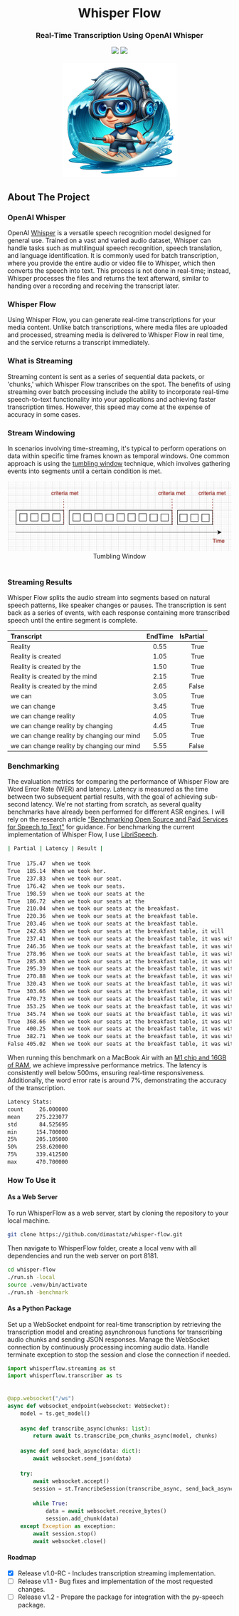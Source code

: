 <div align="center">
<h1 align="center"> Whisper Flow </h1> 
<h3>Real-Time Transcription Using OpenAI Whisper</br></h3>
<img src="https://img.shields.io/badge/Progress-1%25-red"> <img src="https://img.shields.io/badge/Feedback-Welcome-green">
</br>
</br>
<kbd>
<img src="/docs/imgs/whisper-flow.png" width="256px"> 
</kbd>
</div>


## About The Project

### OpenAI Whisper 
OpenAI [Whisper](https://github.com/openai/whisper) is a versatile speech recognition model designed for general use. Trained on a vast and varied audio dataset, Whisper can handle tasks such as multilingual speech recognition, speech translation, and language identification. It is commonly used for batch transcription, where you provide the entire audio or video file to Whisper, which then converts the speech into text. This process is not done in real-time; instead, Whisper processes the files and returns the text afterward, similar to handing over a recording and receiving the transcript later.

### Whisper Flow 
Using Whisper Flow, you can generate real-time transcriptions for your media content. Unlike batch transcriptions, where media files are uploaded and processed, streaming media is delivered to Whisper Flow in real time, and the service returns a transcript immediately.

### What is Streaming
Streaming content is sent as a series of sequential data packets, or 'chunks,' which Whisper Flow transcribes on the spot. The benefits of using streaming over batch processing include the ability to incorporate real-time speech-to-text functionality into your applications and achieving faster transcription times. However, this speed may come at the expense of accuracy in some cases.

### Stream Windowing
In scenarios involving time-streaming, it's typical to perform operations on data within specific time frames known as temporal windows. One common approach is using the [tumbling window](https://learn.microsoft.com/en-us/azure/stream-analytics/stream-analytics-window-functions#tumbling-window) technique, which involves gathering events into segments until a certain condition is met.

<div align="center">
<img src="/docs/imgs/streaming.png"> 
<div>Tumbling Window</div>
</div><br/>

### Streaming Results
Whisper Flow splits the audio stream into segments based on natural speech patterns, like speaker changes or pauses. The transcription is sent back as a series of events, with each response containing more transcribed speech until the entire segment is complete.

| Transcript                                    | EndTime  | IsPartial |
| :-------------------------------------------- | :------: | --------: |
| Reality                                       |   0.55   | True      |
| Reality is created                            |   1.05   | True      |
| Reality is created by the                     |   1.50   | True      |
| Reality is created by the mind                |   2.15   | True      |
| Reality is created by the mind                |   2.65   | False     |
| we can                                        |   3.05   | True      |
| we can change                                 |   3.45   | True      |
| we can change reality                         |   4.05   | True      |
| we can change reality by changing             |   4.45   | True      |
| we can change reality by changing our mind    |   5.05   | True      |
| we can change reality by changing our mind    |   5.55   | False     |

### Benchmarking
The evaluation metrics for comparing the performance of Whisper Flow are Word Error Rate (WER) and latency. Latency is measured as the time between two subsequent partial results, with the goal of achieving sub-second latency. We're not starting from scratch, as several quality benchmarks have already been performed for different ASR engines. I will rely on the research article ["Benchmarking Open Source and Paid Services for Speech to Text"](https://www.frontiersin.org/articles/10.3389/fdata.2023.1210559/full) for guidance. For benchmarking the current implementation of Whisper Flow, I use [LibriSpeech](https://www.openslr.org/12).

```bash
| Partial | Latency | Result |

True  175.47  when we took
True  185.14  When we took her.
True  237.83  when we took our seat.
True  176.42  when we took our seats.
True  198.59  when we took our seats at the
True  186.72  when we took our seats at the
True  210.04  when we took our seats at the breakfast.
True  220.36  when we took our seats at the breakfast table.
True  203.46  when we took our seats at the breakfast table.
True  242.63  When we took our seats at the breakfast table, it will
True  237.41  When we took our seats at the breakfast table, it was with
True  246.36  When we took our seats at the breakfast table, it was with the
True  278.96  When we took our seats at the breakfast table, it was with the feeling.
True  285.03  When we took our seats at the breakfast table, it was with the feeling of being.
True  295.39  When we took our seats at the breakfast table, it was with the feeling of being no
True  270.88  When we took our seats at the breakfast table, it was with the feeling of being no longer
True  320.43  When we took our seats at the breakfast table, it was with the feeling of being no longer looked
True  303.66  When we took our seats at the breakfast table, it was with the feeling of being no longer looked upon.
True  470.73  When we took our seats at the breakfast table, it was with the feeling of being no longer
True  353.25  When we took our seats at the breakfast table, it was with the feeling of being no longer looked upon as connected.
True  345.74  When we took our seats at the breakfast table, it was with the feeling of being no longer looked upon as connected in any way.
True  368.66  When we took our seats at the breakfast table, it was with the feeling of being no longer looked upon as connected in any way with the
True  400.25  When we took our seats at the breakfast table, it was with the feeling of being no longer looked upon as connected in any way with this case.
True  382.71  When we took our seats at the breakfast table, it was with the feeling of being no longer looked upon as connected in any way with this case.
False 405.02  When we took our seats at the breakfast table, it was with the feeling of being no longer looked upon as connected in any way with this case.
```

When running this benchmark on a MacBook Air with an [M1 chip and 16GB of RAM](https://support.apple.com/en-il/111883#:~:text=Testing%20conducted%20by%20Apple%20in,to%208%20clicks%20from%20bottom.), we achieve impressive performance metrics. The latency is consistently well below 500ms, ensuring real-time responsiveness. Additionally, the word error rate is around 7%, demonstrating the accuracy of the transcription.

```bash
Latency Stats:
count     26.000000
mean     275.223077
std       84.525695
min      154.700000
25%      205.105000
50%      258.620000
75%      339.412500
max      470.700000
```

### How To Use it

#### As a Web Server
To run WhisperFlow as a web server, start by cloning the repository to your local machine.
```bash
git clone https://github.com/dimastatz/whisper-flow.git
```
Then navigate to WhisperFlow folder, create a local venv with all dependencies and run the web server on port 8181.
```bash
cd whisper-flow
./run.sh -local
source .venv/bin/activate
./run.sh -benchmark
```

#### As a Python Package
Set up a WebSocket endpoint for real-time transcription by retrieving the transcription model and creating asynchronous functions for transcribing audio chunks and sending JSON responses. Manage the WebSocket connection by continuously processing incoming audio data. Handle terminate exception to stop the session and close the connection if needed.

```Python
import whisperflow.streaming as st
import whisperflow.transcriber as ts


@app.websocket("/ws")
async def websocket_endpoint(websocket: WebSocket):
    model = ts.get_model()

    async def transcribe_async(chunks: list):
        return await ts.transcribe_pcm_chunks_async(model, chunks)

    async def send_back_async(data: dict):
        await websocket.send_json(data)

    try:
        await websocket.accept()
        session = st.TrancribeSession(transcribe_async, send_back_async)

        while True:
            data = await websocket.receive_bytes()
            session.add_chunk(data)
    except Exception as exception:
        await session.stop()
        await websocket.close()
```
#### Roadmap
- [X] Release v1.0-RC - Includes transcription streaming implementation.
- [ ] Release v1.1 - Bug fixes and implementation of the most requested changes.
- [ ] Release v1.2 - Prepare the package for integration with the py-speech package.
